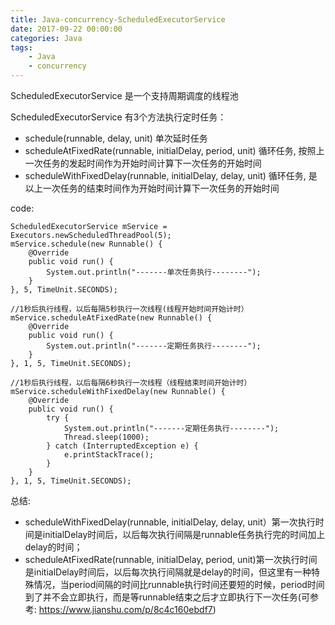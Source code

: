 ```yaml
---
title: Java-concurrency-ScheduledExecutorService
date: 2017-09-22 00:00:00
categories: Java
tags:
    - Java
    - concurrency
---
```


ScheduledExecutorService 是一个支持周期调度的线程池

<!-- more -->

ScheduledExecutorService 有3个方法执行定时任务：

- schedule(runnable, delay, unit)   单次延时任务
- scheduleAtFixedRate(runnable, initialDelay, period, unit)     循环任务, 按照上一次任务的发起时间作为开始时间计算下一次任务的开始时间
- scheduleWithFixedDelay(runnable, initialDelay, delay, unit)   循环任务, 是以上一次任务的结束时间作为开始时间计算下一次任务的开始时间

code:
```
ScheduledExecutorService mService = Executors.newScheduledThreadPool(5);
mService.schedule(new Runnable() {
    @Override
    public void run() {
        System.out.println("-------单次任务执行--------");
    }
}, 5, TimeUnit.SECONDS);

//1秒后执行线程，以后每隔5秒执行一次线程(线程开始时间开始计时）
mService.scheduleAtFixedRate(new Runnable() {
    @Override
    public void run() {
        System.out.println("-------定期任务执行--------");
    }
}, 1, 5, TimeUnit.SECONDS);

//1秒后执行线程，以后每隔6秒执行一次线程（线程结束时间开始计时）
mService.scheduleWithFixedDelay(new Runnable() {
    @Override
    public void run() {
        try {
            System.out.println("-------定期任务执行--------");
            Thread.sleep(1000);
        } catch (InterruptedException e) {
            e.printStackTrace();
        }
    }
}, 1, 5, TimeUnit.SECONDS);
```

总结:
- scheduleWithFixedDelay(runnable, initialDelay, delay, unit）第一次执行时间是initialDelay时间后，以后每次执行间隔是runnable任务执行完的时间加上delay的时间；
- scheduleAtFixedRate(runnable, initialDelay, period, unit)第一次执行时间是initialDelay时间后，以后每次执行间隔就是delay的时间，但这里有一种特殊情况，当period间隔的时间比runnable执行时间还要短的时候，period时间到了并不会立即执行，而是等runnable结束之后才立即执行下一次任务(可参考: https://www.jianshu.com/p/8c4c160ebdf7)


